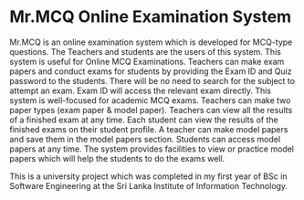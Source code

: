 # Mr.MCQ Online Examination System

Mr.MCQ is an online examination system which is developed for MCQ-type questions. The Teachers and students are the users of this system. This system is useful for Online MCQ Examinations. Teachers can make exam papers and conduct exams for students by providing the Exam ID and Quiz password to the students. There will be no need to search for the subject to attempt an exam. Exam ID will access the relevant exam directly.
This system is well-focused for academic MCQ exams. Teachers can make two paper types (exam paper & model paper). Teachers can view all the results of a finished exam at any time. Each student can view the results of the finished exams on their student profile. 
A teacher can make model papers and save them in the model papers section. Students can access model papers at any time. The system provides facilities to view or practice model papers which will help the students to do the exams well.

This is a university project which was completed in my first year of BSc in Software Engineering at the Sri Lanka Institute of Information Technology.
